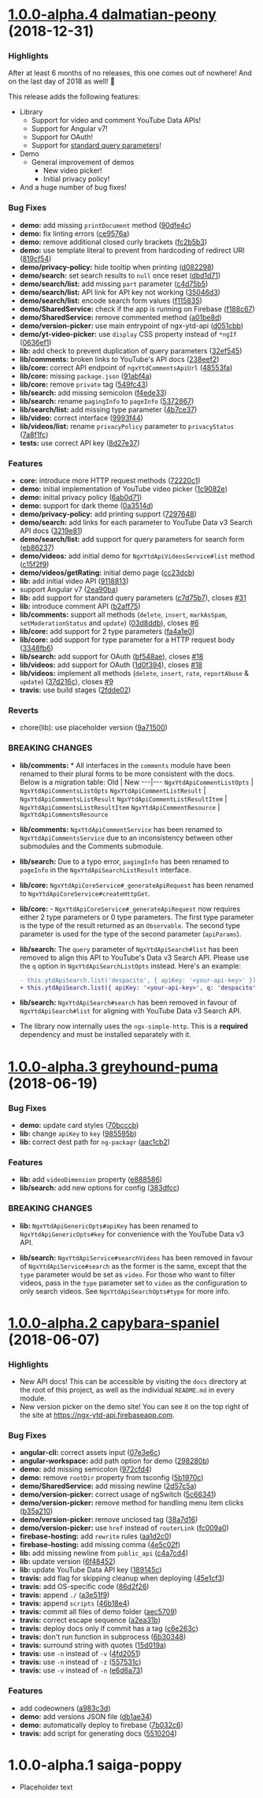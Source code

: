 <a name="1.0.0-alpha.4"></a>
# [1.0.0-alpha.4 dalmatian-peony](https://github.com/Chan4077/ngx-ytd-api/compare/1.0.0-alpha.4...1.0.0-alpha.3) (2018-12-31)

### Highlights

After at least 6 months of no releases, this one comes out of nowhere! And on the last day of 2018 as well! :tada:

This release adds the following features:

* Library
  * Support for video and comment YouTube Data APIs!
  * Support for Angular v7!
  * Support for OAuth!
  * Support for [standard query parameters](https://developers.google.com/youtube/v3/docs/standard_parameters)!
* Demo
  * General improvement of demos
    * New video picker!
    * Initial privacy policy!
* And a huge number of bug fixes!

### Bug Fixes

* **demo:** add missing `printDocument` method ([90dfe4c](https://github.com/Chan4077/ngx-ytd-api/commit/90dfe4c))
* **demo:** fix linting errors ([ce9576a](https://github.com/Chan4077/ngx-ytd-api/commit/ce9576a))
* **demo:** remove additional closed curly brackets ([fc2b5b3](https://github.com/Chan4077/ngx-ytd-api/commit/fc2b5b3))
* **demo:** use template literal to prevent from hardcoding of redirect URI ([819cf54](https://github.com/Chan4077/ngx-ytd-api/commit/819cf54))
* **demo/privacy-policy:** hide tooltip when printing ([d082298](https://github.com/Chan4077/ngx-ytd-api/commit/d082298))
* **demo/search:** set search results to `null` once reset ([dbd1d71](https://github.com/Chan4077/ngx-ytd-api/commit/dbd1d71))
* **demo/search/list:** add missing `part` parameter ([c4d75b5](https://github.com/Chan4077/ngx-ytd-api/commit/c4d75b5))
* **demo/search/list:** API link for API key not working ([35046d3](https://github.com/Chan4077/ngx-ytd-api/commit/35046d3))
* **demo/search/list:** encode search form values ([f115835](https://github.com/Chan4077/ngx-ytd-api/commit/f115835))
* **demo/SharedService:** check if the app is running on Firebase ([f188c67](https://github.com/Chan4077/ngx-ytd-api/commit/f188c67))
* **demo/SharedService:** remove commented method ([a01be8d](https://github.com/Chan4077/ngx-ytd-api/commit/a01be8d))
* **demo/version-picker:** use main entrypoint of ngx-ytd-api ([d051cbb](https://github.com/Chan4077/ngx-ytd-api/commit/d051cbb))
* **demo/yt-video-picker:** use `display` CSS property instead of `*ngIf` ([0636ef1](https://github.com/Chan4077/ngx-ytd-api/commit/0636ef1))
* **lib:** add check to prevent duplication of query parameters ([32ef545](https://github.com/Chan4077/ngx-ytd-api/commit/32ef545))
* **lib/comments:** broken links to YouTube's API docs ([238eef2](https://github.com/Chan4077/ngx-ytd-api/commit/238eef2))
* **lib/core:** correct API endpoint of `ngxYtdCommentsApiUrl` ([48553fa](https://github.com/Chan4077/ngx-ytd-api/commit/48553fa))
* **lib/core:** missing `package.json` ([91abf4a](https://github.com/Chan4077/ngx-ytd-api/commit/91abf4a))
* **lib/core:** remove `private` tag ([549fc43](https://github.com/Chan4077/ngx-ytd-api/commit/549fc43))
* **lib/search:** add missing semicolon ([f4ede33](https://github.com/Chan4077/ngx-ytd-api/commit/f4ede33))
* **lib/search:** rename `pagingInfo` to `pageInfo` ([5372867](https://github.com/Chan4077/ngx-ytd-api/commit/5372867))
* **lib/search/list:** add missing type parameter ([4b7ce37](https://github.com/Chan4077/ngx-ytd-api/commit/4b7ce37))
* **lib/video:** correct interface ([9993f44](https://github.com/Chan4077/ngx-ytd-api/commit/9993f44))
* **lib/videos/list:** rename `privacyPolicy` parameter to `privacyStatus` ([7a8f1fc](https://github.com/Chan4077/ngx-ytd-api/commit/7a8f1fc))
* **tests:** use correct API key ([8d27e37](https://github.com/Chan4077/ngx-ytd-api/commit/8d27e37))

### Features

* **core:** introduce more HTTP request methods ([72220c1](https://github.com/Chan4077/ngx-ytd-api/commit/72220c1))
* **demo:** initial implementation of YouTube video picker ([1c9082e](https://github.com/Chan4077/ngx-ytd-api/commit/1c9082e))
* **demo:** initial privacy policy ([6ab0d71](https://github.com/Chan4077/ngx-ytd-api/commit/6ab0d71))
* **demo:** support for dark theme ([0a3514d](https://github.com/Chan4077/ngx-ytd-api/commit/0a3514d))
* **demo/privacy-policy:** add printing support ([7297648](https://github.com/Chan4077/ngx-ytd-api/commit/7297648))
* **demo/search:** add links for each parameter to YouTube Data v3 Search API docs ([3219e81](https://github.com/Chan4077/ngx-ytd-api/commit/3219e81))
* **demo/search/list:** add support for query parameters for search form ([eb86237](https://github.com/Chan4077/ngx-ytd-api/commit/eb86237))
* **demo/videos:** add initial demo for `NgxYtdApiVideosService#list` method ([c15f2f9](https://github.com/Chan4077/ngx-ytd-api/commit/c15f2f9))
* **demo/videos/getRating:** initial demo page ([cc23dcb](https://github.com/Chan4077/ngx-ytd-api/commit/cc23dcb))
* **lib:** add initial video API ([9118813](https://github.com/Chan4077/ngx-ytd-api/commit/9118813))
* support Angular v7 ([2ea90ba](https://github.com/Chan4077/ngx-ytd-api/commit/2ea90ba))
* **lib:** add support for standard query parameters ([c7d75b7](https://github.com/Chan4077/ngx-ytd-api/commit/c7d75b7)), closes [#31](https://github.com/Chan4077/ngx-ytd-api/issues/31)
* **lib:** introduce comment API ([b2aff75](https://github.com/Chan4077/ngx-ytd-api/commit/b2aff75))
* **lib/comments:** support all methods (`delete`, `insert`, `markAsSpam`, `setModerationStatus` and `update`) ([03d8ddb](https://github.com/Chan4077/ngx-ytd-api/commit/03d8ddb)), closes [#6](https://github.com/Chan4077/ngx-ytd-api/issues/6)
* **lib/core:** add support for 2 type parameters ([fa4a1e0](https://github.com/Chan4077/ngx-ytd-api/commit/fa4a1e0))
* **lib/core:** add support for type parameter for a HTTP request body ([3348fb6](https://github.com/Chan4077/ngx-ytd-api/commit/3348fb6))
* **lib/search:** add support for OAuth ([bf548ae](https://github.com/Chan4077/ngx-ytd-api/commit/bf548ae)), closes [#18](https://github.com/Chan4077/ngx-ytd-api/issues/18)
* **lib/videos:** add support for OAuth ([1d0f394](https://github.com/Chan4077/ngx-ytd-api/commit/1d0f394)), closes [#18](https://github.com/Chan4077/ngx-ytd-api/issues/18)
* **lib/videos:** implement all methods (`delete`, `insert`, `rate`, `reportAbuse` & `update`) ([37d216c](https://github.com/Chan4077/ngx-ytd-api/commit/37d216c)), closes [#9](https://github.com/Chan4077/ngx-ytd-api/issues/9)
* **travis:** use build stages ([2fdde02](https://github.com/Chan4077/ngx-ytd-api/commit/2fdde02))


### Reverts

* chore(lib): use placeholder version ([9a71500](https://github.com/Chan4077/ngx-ytd-api/commit/9a71500))


### BREAKING CHANGES

* **lib/comments:** * All interfaces in the `comments` module have been renamed to their plural forms to be more consistent with the docs. Below is a migration table:
  Old | New
  ---|---
  `NgxYtdApiCommentListOpts` | `NgxYtdApiCommentsListOpts`
  `NgxYtdApiCommentListResult` | `NgxYtdApiCommentsListResult`
  `NgxYtdApiCommentListResultItem` | `NgxYtdApiCommentsListResultItem`
  `NgxYtdApiCommentResource` | `NgxYtdApiCommentsResource`
* **lib/comments:** `NgxYtdApiCommentService` has been renamed to `NgxYtdApiCommentsService` due to an inconsistency between other submodules and the Comments submodule.
* **lib/search:** Due to a typo error, `pagingInfo` has been renamed to `pageInfo` in the `NgxYtdApiSearchListResult` interface.
* **lib/core:** `NgxYtdApiCoreService#_generateApiRequest` has been renamed to `NgxYtdApiCoreService#createHttpGet`.
* **lib/core:** - `NgxYtdApiCoreService#_generateApiRequest` now requires either 2 type parameters or 0 type parameters. The first type parameter is the type of the result returned as an `Observable`. The second type parameter is used for the type of the second parameter (`apiParams`).
* **lib/search:** The `query` parameter of `NgxYtdApiSearch#list` has been removed to align this API to YouTube's Data v3 Search API. Please use the `q` option in `NgxYtdApiSearchListOpts` instead. Here's an example:

  ```diff
  - this.ytdApiSearch.list('despacito', { apiKey: '<your-api-key>' });
  + this.ytdApiSearch.list({ apiKey: '<your-api-key>', q: 'despacito' });
  ```
* **lib/search:** `NgxYtdApiSearch#search` has been removed in favour of `NgxYtdApiSearch#list` for aligning with YouTube Data v3 Search API.
* The library now internally uses the `ngx-simple-http`. This is a **required** dependency and must be installed separately with it.

<a name="1.0.0-alpha.3"></a>
# [1.0.0-alpha.3 greyhound-puma](https://github.com/Chan4077/ngx-ytd-api/compare/1.0.0-alpha.3...1.0.0-alpha.2) (2018-06-19)


### Bug Fixes

* **demo:** update card styles ([70bcccb](https://github.com/Chan4077/ngx-ytd-api/commit/70bcccb))
* **lib:** change `apiKey` to `key` ([985595b](https://github.com/Chan4077/ngx-ytd-api/commit/985595b))
* **lib:** correct dest path for `ng-packagr` ([aac1cb2](https://github.com/Chan4077/ngx-ytd-api/commit/aac1cb2))


### Features

* **lib:** add `videoDimension` property ([e888586](https://github.com/Chan4077/ngx-ytd-api/commit/e888586))
* **lib/search:** add new options for config ([383dfcc](https://github.com/Chan4077/ngx-ytd-api/commit/383dfcc))


### BREAKING CHANGES

* **lib:** `NgxYtdApiGenericOpts#apiKey` has been renamed to `NgxYtdApiGenericOpts#key` for convenience with the YouTube Data v3 API.

* **lib/search:** `NgxYtdApiService#searchVideos` has been removed in favour of `NgxYtdApiService#search` as the former is the same, except that the `type` parameter would be set as `video`. For those who want to filter videos, pass in the `type` parameter set to `video` as the configuration to only search videos. See `NgxYtdApiSearchOpts#type` for more info.



<a name="1.0.0-alpha.2"></a>
# [1.0.0-alpha.2 capybara-spaniel](https://github.com/Chan4077/ngx-ytd-api/releases/tag/1.0.0-alpha.2) (2018-06-07)

### Highlights
- New API docs! This can be accessible by visiting the `docs` directory at the root of this project, as well as the individual `README.md` in every module.
- New version picker on the demo site! You can see it on the top right of the site at <https://ngx-ytd-api.firebaseapp.com>.

### Bug Fixes

* **angular-cli:** correct assets input ([07e3e6c](https://github.com/Chan4077/ngx-ytd-api/commit/07e3e6c))
* **angular-workspace:** add path option for demo ([298280b](https://github.com/Chan4077/ngx-ytd-api/commit/298280b))
* **demo:** add missing semicolon ([972cfd4](https://github.com/Chan4077/ngx-ytd-api/commit/972cfd4))
* **demo:** remove `rootDir` property from tsconfig ([5b1970c](https://github.com/Chan4077/ngx-ytd-api/commit/5b1970c))
* **demo/SharedService:** add missing newline ([2d57c5a](https://github.com/Chan4077/ngx-ytd-api/commit/2d57c5a))
* **demo/version-picker:** correct usage of ngSwitch ([5c66341](https://github.com/Chan4077/ngx-ytd-api/commit/5c66341))
* **demo/version-picker:** remove method for handling menu item clicks ([b35a210](https://github.com/Chan4077/ngx-ytd-api/commit/b35a210))
* **demo/version-picker:** remove unclosed tag ([38a7d16](https://github.com/Chan4077/ngx-ytd-api/commit/38a7d16))
* **demo/version-picker:** use `href` instead of `routerLink` ([fc009a0](https://github.com/Chan4077/ngx-ytd-api/commit/fc009a0))
* **firebase-hosting:** add `rewrite` rules ([aa1d2c0](https://github.com/Chan4077/ngx-ytd-api/commit/aa1d2c0))
* **firebase-hosting:** add missing comma ([4e5c02f](https://github.com/Chan4077/ngx-ytd-api/commit/4e5c02f))
* **lib:** add missing newline from `public_api` ([c4a7cd4](https://github.com/Chan4077/ngx-ytd-api/commit/c4a7cd4))
* **lib:** update version ([6f48452](https://github.com/Chan4077/ngx-ytd-api/commit/6f48452))
* **lib:** update YouTube Data API key ([189145c](https://github.com/Chan4077/ngx-ytd-api/commit/189145c))
* **travis:** add flag for skipping cleanup when deploying ([45e1cf3](https://github.com/Chan4077/ngx-ytd-api/commit/45e1cf3))
* **travis:** add OS-specific code ([86d2f26](https://github.com/Chan4077/ngx-ytd-api/commit/86d2f26))
* **travis:** append `./` ([a3e51f9](https://github.com/Chan4077/ngx-ytd-api/commit/a3e51f9))
* **travis:** append `scripts` ([46b18e4](https://github.com/Chan4077/ngx-ytd-api/commit/46b18e4))
* **travis:** commit all files of demo folder ([aec5709](https://github.com/Chan4077/ngx-ytd-api/commit/aec5709))
* **travis:** correct escape sequence ([a2ea31b](https://github.com/Chan4077/ngx-ytd-api/commit/a2ea31b))
* **travis:** deploy docs only if commit has a tag ([c6e263c](https://github.com/Chan4077/ngx-ytd-api/commit/c6e263c))
* **travis:** don't run function in subprocess ([6b30348](https://github.com/Chan4077/ngx-ytd-api/commit/6b30348))
* **travis:** surround string with quotes ([15d019a](https://github.com/Chan4077/ngx-ytd-api/commit/15d019a))
* **travis:** use `-n` instead of `-v` ([4fd2051](https://github.com/Chan4077/ngx-ytd-api/commit/4fd2051))
* **travis:** use `-n` instead of `-z` ([557531c](https://github.com/Chan4077/ngx-ytd-api/commit/557531c))
* **travis:** use `-v` instead of `-n` ([e6d6a73](https://github.com/Chan4077/ngx-ytd-api/commit/e6d6a73))


### Features

* add codeowners ([a983c3d](https://github.com/Chan4077/ngx-ytd-api/commit/a983c3d))
* **demo:** add versions JSON file ([db1ae34](https://github.com/Chan4077/ngx-ytd-api/commit/db1ae34))
* **demo:** automatically deploy to firebase ([7b032c6](https://github.com/Chan4077/ngx-ytd-api/commit/7b032c6))
* **travis:** add script for generating docs ([5510204](https://github.com/Chan4077/ngx-ytd-api/commit/5510204))



# 1.0.0-alpha.1 saiga-poppy
- Placeholder text
